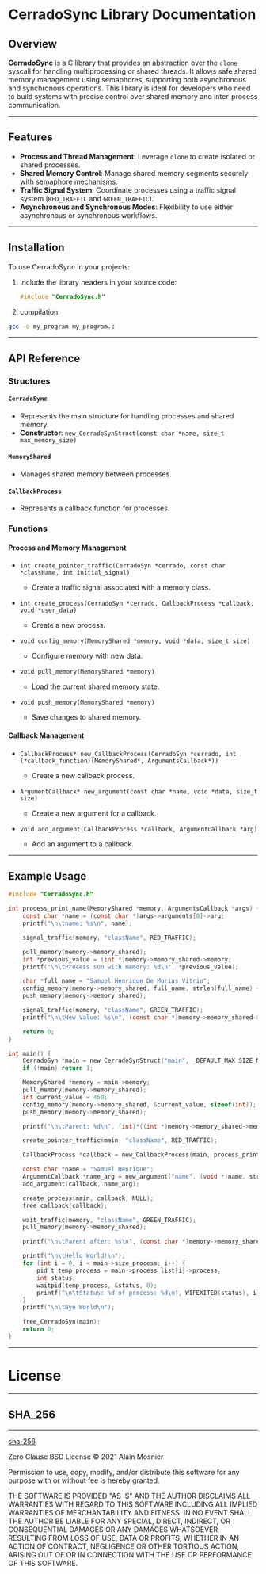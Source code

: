 # CerradoSync Library Documentation

## Overview

**CerradoSync** is a C library that provides an abstraction over the `clone` syscall for handling multiprocessing or shared threads. It allows safe shared memory management using semaphores, supporting both asynchronous and synchronous operations. This library is ideal for developers who need to build systems with precise control over shared memory and inter-process communication.

---

## Features

- **Process and Thread Management**: Leverage `clone` to create isolated or shared processes.
- **Shared Memory Control**: Manage shared memory segments securely with semaphore mechanisms.
- **Traffic Signal System**: Coordinate processes using a traffic signal system (`RED_TRAFFIC` and `GREEN_TRAFFIC`).
- **Asynchronous and Synchronous Modes**: Flexibility to use either asynchronous or synchronous workflows.

---

## Installation

To use CerradoSync in your projects:

1. Include the library headers in your source code:
   ```c
   #include "CerradoSync.h"
   ```
2. compilation.
  ```bash
  gcc -o my_program my_program.c
  ```

---

## API Reference

### Structures

#### `CerradoSync`
- Represents the main structure for handling processes and shared memory.
- **Constructor**: `new_CerradoSynStruct(const char *name, size_t max_memory_size)`

#### `MemoryShared`
- Manages shared memory between processes.

#### `CallbackProcess`
- Represents a callback function for processes.

### Functions

#### Process and Memory Management

- `int create_pointer_traffic(CerradoSyn *cerrado, const char *className, int initial_signal)`
  - Create a traffic signal associated with a memory class.

- `int create_process(CerradoSyn *cerrado, CallbackProcess *callback, void *user_data)`
  - Create a new process.

- `void config_memory(MemoryShared *memory, void *data, size_t size)`
  - Configure memory with new data.

- `void pull_memory(MemoryShared *memory)`
  - Load the current shared memory state.

- `void push_memory(MemoryShared *memory)`
  - Save changes to shared memory.

#### Callback Management

- `CallbackProcess* new_CallbackProcess(CerradoSyn *cerrado, int (*callback_function)(MemoryShared*, ArgumentsCallback*))`
  - Create a new callback process.

- `ArgumentCallback* new_argument(const char *name, void *data, size_t size)`
  - Create a new argument for a callback.

- `void add_argument(CallbackProcess *callback, ArgumentCallback *arg)`
  - Add an argument to a callback.

---

## Example Usage

```c
#include "CerradoSync.h"

int process_print_name(MemoryShared *memory, ArgumentsCallback *args) {
    const char *name = (const char *)args->arguments[0]->arg;
    printf("\n\tname: %s\n", name);

    signal_traffic(memory, "className", RED_TRAFFIC);

    pull_memory(memory->memory_shared);
    int *previous_value = (int *)memory->memory_shared->memory;
    printf("\n\tProcess son with memory: %d\n", *previous_value);

    char *full_name = "Samuel Henrique De Morias Vitrio";
    config_memory(memory->memory_shared, full_name, strlen(full_name) + 1);
    push_memory(memory->memory_shared);

    signal_traffic(memory, "className", GREEN_TRAFFIC);
    printf("\n\tNew Value: %s\n", (const char *)memory->memory_shared->memory);

    return 0;
}

int main() {
    CerradoSyn *main = new_CerradoSynStruct("main", _DEFAULT_MAX_SIZE_MEMORY_TRAFFIC_);
    if (!main) return 1;

    MemoryShared *memory = main->memory;
    pull_memory(memory->memory_shared);
    int current_value = 450;
    config_memory(memory->memory_shared, &current_value, sizeof(int));
    push_memory(memory->memory_shared);

    printf("\n\tParent: %d\n", (int)*((int *)memory->memory_shared->memory));

    create_pointer_traffic(main, "className", RED_TRAFFIC);

    CallbackProcess *callback = new_CallbackProcess(main, process_print_name);

    const char *name = "Samuel Henrique";
    ArgumentCallback *name_arg = new_argument("name", (void *)name, strlen(name));
    add_argument(callback, name_arg);

    create_process(main, callback, NULL);
    free_callback(callback);

    wait_traffic(memory, "className", GREEN_TRAFFIC);
    pull_memory(memory->memory_shared);

    printf("\n\tParent after: %s\n", (const char *)memory->memory_shared->memory);

    printf("\n\tHello World!\n");
    for (int i = 0; i < main->size_process; i++) {
        pid_t temp_process = main->process_list[i]->process;
        int status;
        waitpid(temp_process, &status, 0);
        printf("\n\tStatus: %d of process: %d\n", WIFEXITED(status), i);
    }
    printf("\n\tBye World\n");

    free_CerradoSyn(main);
    return 0;
}
```

---

# License

---

## SHA_256
---
[sha-256](https://github.com/amosnier/sha-2)

Zero Clause BSD License © 2021 Alain Mosnier

Permission to use, copy, modify, and/or distribute this software for any purpose with or without fee is hereby granted.

THE SOFTWARE IS PROVIDED "AS IS" AND THE AUTHOR DISCLAIMS ALL WARRANTIES WITH REGARD TO THIS SOFTWARE INCLUDING ALL IMPLIED WARRANTIES OF MERCHANTABILITY AND FITNESS. IN NO EVENT SHALL THE AUTHOR BE LIABLE FOR ANY SPECIAL, DIRECT, INDIRECT, OR CONSEQUENTIAL DAMAGES OR ANY DAMAGES WHATSOEVER RESULTING FROM LOSS OF USE, DATA OR PROFITS, WHETHER IN AN ACTION OF CONTRACT, NEGLIGENCE OR OTHER TORTIOUS ACTION, ARISING OUT OF OR IN CONNECTION WITH THE USE OR PERFORMANCE OF THIS SOFTWARE.
